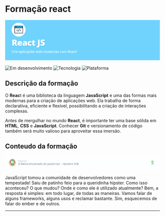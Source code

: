 # Formação react

![Banner](https://github.com/LucasUlerich/Alura-formacao-react/blob/main/Img/Banner%20react.png)

![Em desenvolvimento](https://img.shields.io/badge/Status-Em%20desenvolvimento-red)
![Tecnologia](https://img.shields.io/badge/Tecnologia-Javascript%20%7C%20React-yellowgreen)
![Plataforma](https://img.shields.io/badge/Plataforma-Alura-blue)

## Descrição da formação

O **Reac**t é uma biblioteca da linguagem **JavaScript** e uma das formas mais modernas para a criação de aplicações web. Ela trabalha de forma declarativa, eficiente e flexível, possibilitando a criação de interações complexas.

Antes de mergulhar no mundo **React**, é importante ter uma base sólida em **HTML**, **CSS** e **JavaScript**. Conhecer **Git** e versionamento de código também será muito valioso para aproveitar essa imersão.

## Conteudo da formação

![Podcast](https://github.com/LucasUlerich/Alura-formacao-react/blob/main/Img/PodCast%20-%20Reino%20encantado%20do%20javascript.png)

JavaScript tomou  a comunidade de desenvolvedores como uma tempestade! Saiu de patinho feio para a queridinha hipster. Como isso aconteceu? O que mudou? Onde e como ele é utilizado atualmente? Bem, a resposta é simples: em todo lugar, de todas as maneiras. Vamos falar de alguns frameworks, alguns usos e reclamar bastante. Sim, esquecemos de falar do ember e de outros.

***
